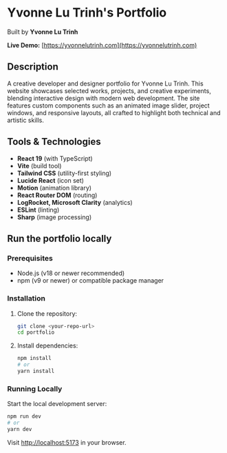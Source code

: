 # Yvonne Lu Trinh's Portfolio

Built by **Yvonne Lu Trinh**

**Live Demo:** [https://yvonnelutrinh.com](https://yvonnelutrinh.com)

## Description
A creative developer and designer portfolio for Yvonne Lu Trinh. This website showcases selected works, projects, and creative experiments, blending interactive design with modern web development. The site features custom components such as an animated image slider, project windows, and responsive layouts, all crafted to highlight both technical and artistic skills.

## Tools & Technologies
- **React 19** (with TypeScript)
- **Vite** (build tool)
- **Tailwind CSS** (utility-first styling)
- **Lucide React** (icon set)
- **Motion** (animation library)
- **React Router DOM** (routing)
- **LogRocket, Microsoft Clarity** (analytics)
- **ESLint** (linting)
- **Sharp** (image processing)

## Run the portfolio locally

### Prerequisites
- Node.js (v18 or newer recommended)
- npm (v9 or newer) or compatible package manager

### Installation
1. Clone the repository:
   ```bash
   git clone <your-repo-url>
   cd portfolio
   ```
2. Install dependencies:
   ```bash
   npm install
   # or
   yarn install
   ```

### Running Locally
Start the local development server:
```bash
npm run dev
# or
yarn dev
```
Visit [http://localhost:5173](http://localhost:5173) in your browser.
